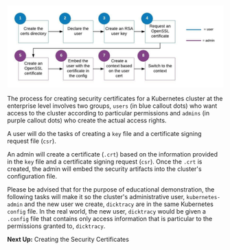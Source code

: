 ![Certificate Creation Process](https://github.com/reselbob/k8sassets/blob/master/rbac/images/rbac-process.jpeg?raw=true)

The process for creating security certificates for a Kubernetes cluster at the enterprise level involves
two groups, `users` (in blue callout dots) who want access to the cluster according to particular permissions
and `admins` (in purple callout dots) who create the actual access rights.

A user will do the tasks of creating a `key` file and a certificate signing
request file (`csr`).

An admin will create a certificate (`.crt`) based on the information provided in
the `key` file and a certificate signing request (`csr`). Once the `.crt` is 
created, the admin will embed the security artifacts into the cluster's configuration file.

Please be advised that for the purpose of educational demonstration, the following tasks will make it
so the cluster's administrative user, `kubernetes-admin` and the new user we create, `dicktracy` are in the
same Kubernetes `config` file. In the real world, the new user, `dicktracy` would be given a `.config` file
that contains only access information that is particular to the permissions granted to, `dicktracy`.
 
 **Next Up:** Creating the Security Certificates